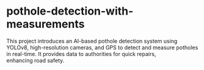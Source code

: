 # pothole-detection-with-measurements
This project introduces an AI-based pothole detection system using YOLOv8, high-resolution cameras, and GPS to detect and measure potholes in real-time. It provides data to authorities for quick repairs, enhancing road safety.
